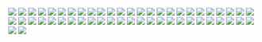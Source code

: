 ![](MillTail.jpg)
![](0203180749a.jpg)
![](0203180958b.jpg)
![](0203181023c.jpg)
![](0203181055.jpg)
![](0222180657.jpg)
![](0224181119.jpg)
![](0224181127.jpg)
![](0224181130.jpg)
![](0224181113.jpg)
![](0224181109.jpg)
![](0310180741.jpg)
![](0322181157b.jpg)
![](0410180738.jpg)
![](0410180738a.jpg)
![](0410180738c.jpg)
![](0410180739.jpg)
![](0410180739a.jpg)
![](0410180739b.jpg)
![](0505181154.jpg)
![](0505181154a.jpg)
![](0505181157.jpg)
![](0505181158.jpg)
![](0505181158b.jpg)
![](0505181158d.jpg)
![](0505181159.jpg)
![](0505181202.jpg)
![](0505181202a.jpg)
![](0505181203a.jpg)
![](0505181204.jpg)
![](0627181302a.jpg)
![](0728181909.jpg)
![](.jpg)
![](.jpg)
![](.jpg)
![](.jpg)
![](.jpg)
![](.jpg)
![](.jpg)
![](.jpg)
![](.jpg)
![](.jpg)
![](.jpg)
![](.jpg)
![](.jpg)
![](.jpg)
![](.jpg)
![](.jpg)
![](.jpg)
![](.jpg)
![](.jpg)
![](.jpg)

